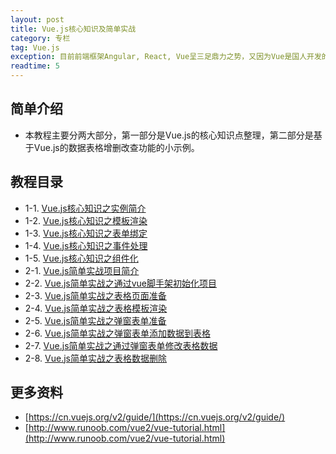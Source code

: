 ```yaml
---
layout: post
title: Vue.js核心知识及简单实战
category: 专栏
tag: Vue.js
exception: 目前前端框架Angular, React, Vue呈三足鼎力之势，又因为Vue是国人开发的框架，因而大受欢迎。我花了一些时间，针对Vue的一些重点知识整理成一份教程，欢迎学习。
readtime: 5
---
```


## 简单介绍
* 本教程主要分两大部分，第一部分是Vue.js的核心知识点整理，第二部分是基于Vue.js的数据表格增删改查功能的小示例。

## 教程目录
* 1-1. [Vue.js核心知识之实例简介](http://www.yzsunlei.com/A-brief-introduction-to-the-core-knowledge-of-Vue.js.html)
* 1-2. [Vue.js核心知识之模板渲染](http://www.yzsunlei.com/Template-rendering-of-Vue.js-core-knowledge.html)
* 1-3. [Vue.js核心知识之表单绑定](http://www.yzsunlei.com/Vue.js-core-knowledge-form-binding.html)
* 1-4. [Vue.js核心知识之事件处理](http://www.yzsunlei.com/Vue.js-core-knowledge-of-event-processing.html)
* 1-5. [Vue.js核心知识之组件化](http://www.yzsunlei.com/Componentization-of-Vue.js-core-knowledge.html)
* 2-1. [Vue.js简单实战项目简介](http://www.yzsunlei.com/Vue.js-Simple-Actual-Project-Profile.html)
* 2-2. [Vue.js简单实战之通过vue脚手架初始化项目](http://www.yzsunlei.com/Vue.js-simple-and-practical-through-vue-scaffold-initialization-project.html)
* 2-3. [Vue.js简单实战之表格页面准备](http://www.yzsunlei.com/Vue.js-simple-combat-form-page-preparation.html)
* 2-4. [Vue.js简单实战之表格模板渲染](http://www.yzsunlei.com/Vue.js-simple-and-practical-form-template-rendering.html)
* 2-5. [Vue.js简单实战之弹窗表单准备](http://www.yzsunlei.com/Vue.js-simple-combat-window-form-preparation.html)
* 2-6. [Vue.js简单实战之弹窗表单添加数据到表格](http://www.yzsunlei.com/Vue.js-simple-combat-window-form-add-data-to-form.html)
* 2-7. [Vue.js简单实战之通过弹窗表单修改表格数据](http://www.yzsunlei.com/Vue.js-simple-and-practical-to-modify-table-data-through-pop-up-window-form.html)
* 2-8. [Vue.js简单实战之表格数据删除](http://www.yzsunlei.com/Vue.js-simple-and-practical-form-data-deletion.html)

## 更多资料
* [https://cn.vuejs.org/v2/guide/](https://cn.vuejs.org/v2/guide/)
* [http://www.runoob.com/vue2/vue-tutorial.html](http://www.runoob.com/vue2/vue-tutorial.html)
